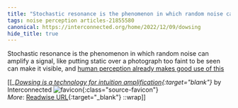 ```yaml
---
title: "Stochastic resonance is the phenomenon in which random noise can ..."
tags: noise perception articles-21855580
canonical: https://interconnected.org/home/2022/12/09/dowsing
hide_title: true
---
```


Stochastic resonance is the phenomenon in which random noise can amplify a signal, like putting static over a photograph too faint to be seen can make it visible, and [human perception already makes good use of this](https://interconnected.org/home/2020/12/15/omens)


[[<cite>_[Dowsing is a technology for intuition amplification](https://interconnected.org/home/2022/12/09/dowsing){:target="_blank"}_</cite> by Interconnected ![favicon](https://s2.googleusercontent.com/s2/favicons?domain=interconnected.org){:class="source-favicon"}<br>
_More_: [Readwise URL](https://readwise.io/open/432295650){:target="_blank"}
::wrap]]